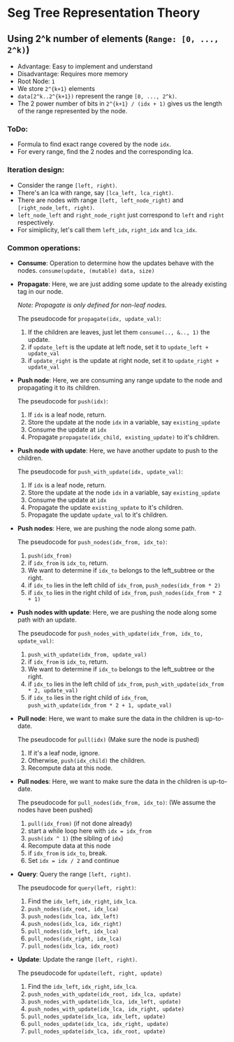 # Seg Tree Representation Theory

## Using 2^k number of elements (`Range: [0, ..., 2^k)`)

- Advantage: Easy to implement and understand
- Disadvantage: Requires more memory
- Root Node: `1`
- We store `2^{k+1}` elements
- `data[2^k..2^{k+1})` represent the range `[0, ..., 2^k)`.
- The 2 power number of bits in `2^{k+1} / (idx + 1)` gives us the length of the range represented by the node.

### ToDo:

- Formula to find exact range covered by the node `idx`.
- For every range, find the 2 nodes and the corresponding lca.

### Iteration design:

- Consider the range `[left, right)`.
- There's an lca with range, say `[lca_left, lca_right)`.
- There are nodes with range `[left, left_node_right)` and `[right_node_left, right)`.
- `left_node_left` and `right_node_right` just correspond to `left` and `right` respectively.
- For simiplicity, let's call them `left_idx`, `right_idx` and `lca_idx`.

### Common operations:

- **Consume**: Operation to determine how the updates behave with the nodes.
  `consume(update, (mutable) data, size)`

- **Propagate**: Here, we are just adding some update to the already existing tag in our node.

    _Note: Propagate is only defined for non-leaf nodes._

    The pseudocode for `propagate(idx, update_val)`:
    1. If the children are leaves, just let them `consume(.., &.., 1)` the update.
    2. if `update_left` is the update at left node, set it to `update_left + update_val`
    3. if `update_right` is the update at right node, set it to `update_right + update_val`

- **Push node**: Here, we are consuming any range update to the node and propagating it to its children.

    The pseudocode for `push(idx)`:
    1. If `idx` is a leaf node, return.
    2. Store the update at the node `idx` in a variable, say `existing_update`
    3. Consume the update at `idx`
    4. Propagate `propagate(idx_child, existing_update)` to it's children.

- **Push node with update**: Here, we have another update to push to the children.

    The pseudocode for `push_with_update(idx, update_val)`:
    1. If `idx` is a leaf node, return.
    2. Store the update at the node `idx` in a variable, say `existing_update`
    3. Consume the update at `idx`
    4. Propagate the update `existing_update` to it's children.
    5. Propagate the update `update_val` to it's children.

- **Push nodes**: Here, we are pushing the node along some path.

    The pseudocode for `push_nodes(idx_from, idx_to)`:
    1. `push(idx_from)`
    2. if `idx_from` is `idx_to`, return.
    3. We want to determine if `idx_to` belongs to the left_subtree or the right.
    5. if `idx_to` lies in the left child of `idx_from`, `push_nodes(idx_from * 2)`
    6. if `idx_to` lies in the right child of `idx_from`, `push_nodes(idx_from * 2 + 1)`

- **Push nodes with update**: Here, we are pushing the node along some path with an update.

    The pseudocode for `push_nodes_with_update(idx_from, idx_to, update_val)`:
    1. `push_with_update(idx_from, update_val)`
    2. if `idx_from` is `idx_to`, return.
    3. We want to determine if `idx_to` belongs to the left_subtree or the right.
    5. if `idx_to` lies in the left child of `idx_from`, `push_with_update(idx_from * 2, update_val)`
    6. if `idx_to` lies in the right child of `idx_from`, `push_with_update(idx_from * 2 + 1, update_val)`

- **Pull node**: Here, we want to make sure the data in the children is up-to-date.

    The pseudocode for `pull(idx)` (Make sure the node is pushed)
    1. If it's a leaf node, ignore.
    2. Otherwise, `push(idx_child)` the children.
    3. Recompute data at this node.

- **Pull nodes**: Here, we want to make sure the data in the children is up-to-date.

    The pseudocode for `pull_nodes(idx_from, idx_to)`: (We assume the nodes have been pushed)
    1. `pull(idx_from)` (if not done already)
    2. start a while loop here with `idx = idx_from`
    3. `push(idx ^ 1)` (the sibling of `idx`)
    4. Recompute data at this node
    5. if `idx_from` is `idx_to`, break.
    6. Set `idx = idx / 2` and continue

- **Query**: Query the range `[left, right)`.

    The pseudocode for `query(left, right)`:
    1. Find the `idx_left`, `idx_right`, `idx_lca`.
    2. `push_nodes(idx_root, idx_lca)`
    3. `push_nodes(idx_lca, idx_left)`
    4. `push_nodes(idx_lca, idx_right)`
    5. `pull_nodes(idx_left, idx_lca)`
    6. `pull_nodes(idx_right, idx_lca)`
    7. `pull_nodes(idx_lca, idx_root)`

- **Update**: Update the range `[left, right)`.

    The pseudocode for `update(left, right, update)`
    1. Find the `idx_left`, `idx_right`, `idx_lca`.
    2. `push_nodes_with_update(idx_root, idx_lca, update)`
    3. `push_nodes_with_update(idx_lca, idx_left, update)`
    4. `push_nodes_with_update(idx_lca, idx_right, update)`
    5. `pull_nodes_update(idx_lca, idx_left, update)`
    6. `pull_nodes_update(idx_lca, idx_right, update)`
    7. `pull_nodes_update(idx_lca, idx_root, update)`
